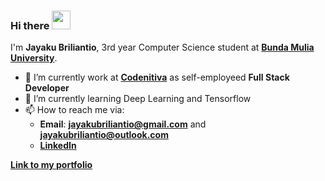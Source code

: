 ### Hi there <img src="https://github.com/TheDudeThatCode/TheDudeThatCode/blob/master/Assets/Hi.gif" width="30px"> 

I'm **Jayaku Briliantio**, 3rd year Computer Science student at [**Bunda Mulia University**](https://www.ubm.ac.id).

- 🔭 I’m currently work at [**Codenitiva**](https://www.linkedin.com/company/codenitiva) as self-employeed **Full Stack Developer**
- 🌱 I’m currently learning Deep Learning and Tensorflow
- 📫 How to reach me via: 
  - **Email**: **jayakubriliantio@gmail.com** and **jayakubriliantio@outlook.com**
  - [**LinkedIn**](https://www.linkedin.com/in/neartojayakubriliantio/)

[**Link to my portfolio**](https://jayakubriliantio.netlify.app)
